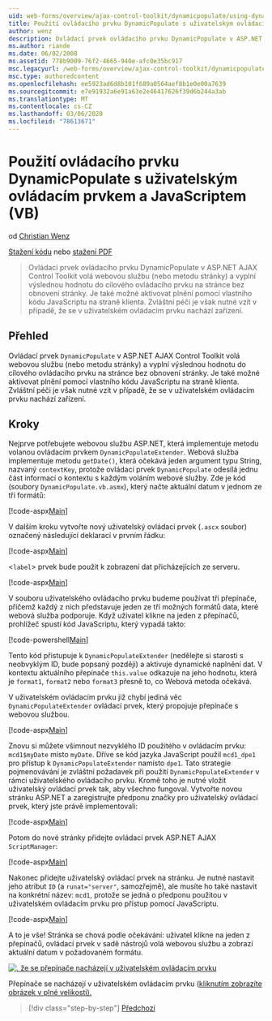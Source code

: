 ```yaml
---
uid: web-forms/overview/ajax-control-toolkit/dynamicpopulate/using-dynamicpopulate-with-a-user-control-and-javascript-vb
title: Použití ovládacího prvku DynamicPopulate s uživatelským ovládacím prvkem a jazykem JavaScript (VB) | Microsoft Docs
author: wenz
description: Ovládací prvek ovládacího prvku DynamicPopulate v ASP.NET AJAX Control Toolkit volá webovou službu (nebo metodu stránky) a vyplní výslednou hodnotu do cílového ovládacího prvku na t...
ms.author: riande
ms.date: 06/02/2008
ms.assetid: 778b9009-76f2-4665-940e-afc0e35bc917
msc.legacyurl: /web-forms/overview/ajax-control-toolkit/dynamicpopulate/using-dynamicpopulate-with-a-user-control-and-javascript-vb
msc.type: authoredcontent
ms.openlocfilehash: ee5923ad6d8b101f689a0564aef8b1e0e00a7639
ms.sourcegitcommit: e7e91932a6e91a63e2e46417626f39d6b244a3ab
ms.translationtype: MT
ms.contentlocale: cs-CZ
ms.lasthandoff: 03/06/2020
ms.locfileid: "78613671"
---
```

# <a name="using-dynamicpopulate-with-a-user-control-and-javascript-vb"></a>Použití ovládacího prvku DynamicPopulate s uživatelským ovládacím prvkem a JavaScriptem (VB)

od [Christian Wenz](https://github.com/wenz)

[Stažení kódu](https://download.microsoft.com/download/d/8/f/d8f2f6f9-1b7c-46ad-9252-e1fc81bdea3e/dynamicpopulate2.vb.zip) nebo [stažení PDF](https://download.microsoft.com/download/b/6/a/b6ae89ee-df69-4c87-9bfb-ad1eb2b23373/dynamicpopulate2VB.pdf)

> Ovládací prvek ovládacího prvku DynamicPopulate v ASP.NET AJAX Control Toolkit volá webovou službu (nebo metodu stránky) a vyplní výslednou hodnotu do cílového ovládacího prvku na stránce bez obnovení stránky. Je také možné aktivovat plnění pomocí vlastního kódu JavaScriptu na straně klienta. Zvláštní péči je však nutné vzít v případě, že se v uživatelském ovládacím prvku nachází zařízení.

## <a name="overview"></a>Přehled

Ovládací prvek `DynamicPopulate` v ASP.NET AJAX Control Toolkit volá webovou službu (nebo metodu stránky) a vyplní výslednou hodnotu do cílového ovládacího prvku na stránce bez obnovení stránky. Je také možné aktivovat plnění pomocí vlastního kódu JavaScriptu na straně klienta. Zvláštní péči je však nutné vzít v případě, že se v uživatelském ovládacím prvku nachází zařízení.

## <a name="steps"></a>Kroky

Nejprve potřebujete webovou službu ASP.NET, která implementuje metodu volanou ovládacím prvkem `DynamicPopulateExtender`. Webová služba implementuje metodu `getDate()`, která očekává jeden argument typu String, nazvaný `contextKey`, protože ovládací prvek `DynamicPopulate` odesílá jednu část informací o kontextu s každým voláním webové služby. Zde je kód (soubory `DynamicPopulate.vb.asmx`), který načte aktuální datum v jednom ze tří formátů:

[!code-aspx[Main](using-dynamicpopulate-with-a-user-control-and-javascript-vb/samples/sample1.aspx)]

V dalším kroku vytvořte nový uživatelský ovládací prvek (`.ascx` soubor) označený následující deklarací v prvním řádku:

[!code-aspx[Main](using-dynamicpopulate-with-a-user-control-and-javascript-vb/samples/sample2.aspx)]

&lt;`label`&gt; prvek bude použit k zobrazení dat přicházejících ze serveru.

[!code-aspx[Main](using-dynamicpopulate-with-a-user-control-and-javascript-vb/samples/sample3.aspx)]

V souboru uživatelského ovládacího prvku budeme používat tři přepínače, přičemž každý z nich představuje jeden ze tří možných formátů data, které webová služba podporuje. Když uživatel klikne na jeden z přepínačů, prohlížeč spustí kód JavaScriptu, který vypadá takto:

[!code-powershell[Main](using-dynamicpopulate-with-a-user-control-and-javascript-vb/samples/sample4.ps1)]

Tento kód přistupuje k `DynamicPopulateExtender` (nedělejte si starosti s neobvyklým ID, bude popsaný později) a aktivuje dynamické naplnění dat. V kontextu aktuálního přepínače `this.value` odkazuje na jeho hodnotu, která je `format1`, `format2` nebo `format3` přesně to, co Webová metoda očekává.

V uživatelském ovládacím prvku již chybí jediná věc `DynamicPopulateExtender` ovládací prvek, který propojuje přepínače s webovou službou.

[!code-aspx[Main](using-dynamicpopulate-with-a-user-control-and-javascript-vb/samples/sample5.aspx)]

Znovu si můžete všimnout nezvyklého ID použitého v ovládacím prvku: `mcd1$myDate` místo `myDate`. Dříve se kód jazyka JavaScript použil `mcd1_dpe1` pro přístup k `DynamicPopulateExtender` namísto `dpe1`. Tato strategie pojmenovávání je zvláštní požadavek při použití `DynamicPopulateExtender` v rámci uživatelského ovládacího prvku. Kromě toho je nutné vložit uživatelský ovládací prvek tak, aby všechno fungoval. Vytvořte novou stránku ASP.NET a zaregistrujte předponu značky pro uživatelský ovládací prvek, který jste právě implementovali:

[!code-aspx[Main](using-dynamicpopulate-with-a-user-control-and-javascript-vb/samples/sample6.aspx)]

Potom do nové stránky přidejte ovládací prvek ASP.NET AJAX `ScriptManager`:

[!code-aspx[Main](using-dynamicpopulate-with-a-user-control-and-javascript-vb/samples/sample7.aspx)]

Nakonec přidejte uživatelský ovládací prvek na stránku. Je nutné nastavit jeho atribut `ID` (a `runat="server"`, samozřejmě), ale musíte ho také nastavit na konkrétní název: `mcd1`, protože se jedná o předponu použitou v uživatelském ovládacím prvku pro přístup pomocí JavaScriptu.

[!code-aspx[Main](using-dynamicpopulate-with-a-user-control-and-javascript-vb/samples/sample8.aspx)]

A to je vše! Stránka se chová podle očekávání: uživatel klikne na jeden z přepínačů, ovládací prvek v sadě nástrojů volá webovou službu a zobrazí aktuální datum v požadovaném formátu.

[![, že se přepínače nacházejí v uživatelském ovládacím prvku](using-dynamicpopulate-with-a-user-control-and-javascript-vb/_static/image2.png)](using-dynamicpopulate-with-a-user-control-and-javascript-vb/_static/image1.png)

Přepínače se nacházejí v uživatelském ovládacím prvku ([kliknutím zobrazíte obrázek v plné velikosti).](using-dynamicpopulate-with-a-user-control-and-javascript-vb/_static/image3.png)

> [!div class="step-by-step"]
> [Předchozí](dynamically-populating-a-control-using-javascript-code-vb.md)
